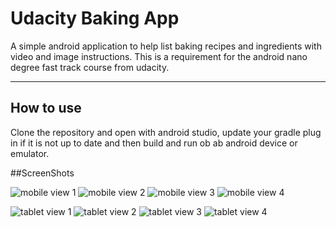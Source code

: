 Udacity Baking App
===================


A simple android application to help list baking recipes and ingredients with video and image instructions. This is a requirement for the android nano degree fast track course from udacity.

----------


How to use
-------------

Clone the repository and open with android studio, update your gradle plug in if it is not up to date and then build and run ob ab android device or emulator.

##ScreenShots 

![mobile view 1](https://raw.githubusercontent.com/Oziomajnr/BakingApp/master/images/m1.jpeg)
![mobile view 2](https://raw.githubusercontent.com/Oziomajnr/BakingApp/master/images/m2.jpeg)
![mobile view 3](https://raw.githubusercontent.com/Oziomajnr/BakingApp/master/images/m3.jpeg)
![mobile view 4](https://raw.githubusercontent.com/Oziomajnr/BakingApp/master/images/m4.jpeg)

![tablet view 1](https://raw.githubusercontent.com/Oziomajnr/BakingApp/master/images/t1.PNG)
![tablet view 2](https://raw.githubusercontent.com/Oziomajnr/BakingApp/master/images/t2.PNG)
![tablet view 3](https://raw.githubusercontent.com/Oziomajnr/BakingApp/master/images/t3.PNG)
![tablet view 4](https://raw.githubusercontent.com/Oziomajnr/BakingApp/master/images/t4.PNG)
  
			
			



